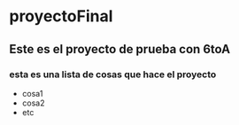 # proyectoFinal

## Este es el proyecto de prueba con 6toA

### esta es una lista de cosas que hace el proyecto 
- cosa1
- cosa2
- etc
